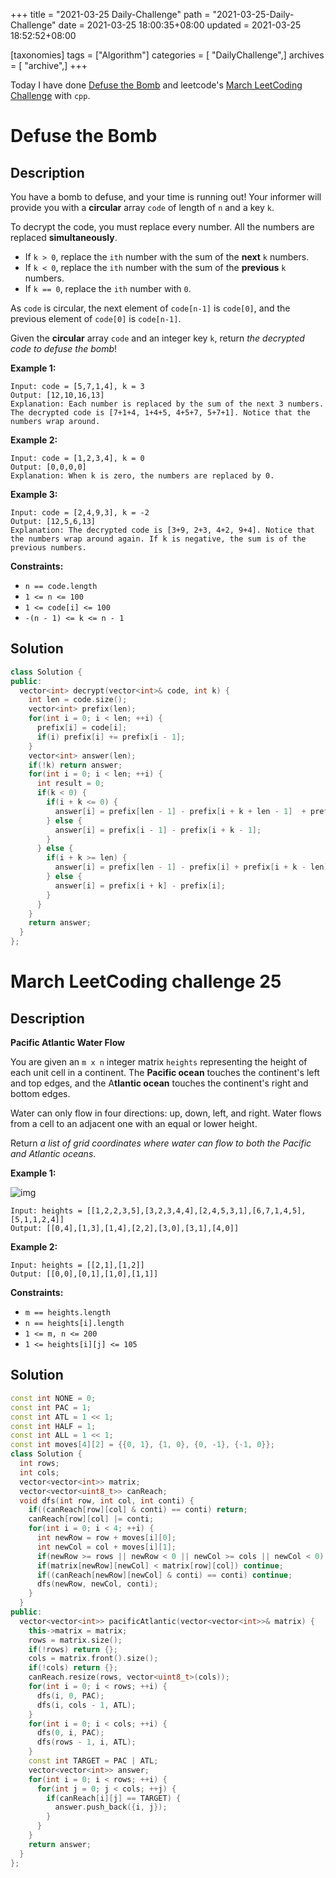 +++
title = "2021-03-25 Daily-Challenge"
path = "2021-03-25-Daily-Challenge"
date = 2021-03-25 18:00:35+08:00
updated = 2021-03-25 18:52:52+08:00

[taxonomies]
tags = ["Algorithm"]
categories = [ "DailyChallenge",]
archives = [ "archive",]
+++

Today I have done [Defuse the Bomb](https://leetcode.com/problems/defuse-the-bomb/) and leetcode's [March LeetCoding Challenge](https://leetcode.com/explore/challenge/card/march-leetcoding-challenge-2021/591/week-4-march-22nd-march-28th/3684/) with `cpp`.

<!-- more -->

# Defuse the Bomb

## Description

You have a bomb to defuse, and your time is running out! Your informer will provide you with a **circular** array `code` of length of `n` and a key `k`.

To decrypt the code, you must replace every number. All the numbers are replaced **simultaneously**.

- If `k > 0`, replace the `ith` number with the sum of the **next** `k` numbers.
- If `k < 0`, replace the `ith` number with the sum of the **previous** `k` numbers.
- If `k == 0`, replace the `ith` number with `0`.

As `code` is circular, the next element of `code[n-1]` is `code[0]`, and the previous element of `code[0]` is `code[n-1]`.

Given the **circular** array `code` and an integer key `k`, return *the decrypted code to defuse the bomb*!

 

**Example 1:**

```
Input: code = [5,7,1,4], k = 3
Output: [12,10,16,13]
Explanation: Each number is replaced by the sum of the next 3 numbers. The decrypted code is [7+1+4, 1+4+5, 4+5+7, 5+7+1]. Notice that the numbers wrap around.
```

**Example 2:**

```
Input: code = [1,2,3,4], k = 0
Output: [0,0,0,0]
Explanation: When k is zero, the numbers are replaced by 0. 
```

**Example 3:**

```
Input: code = [2,4,9,3], k = -2
Output: [12,5,6,13]
Explanation: The decrypted code is [3+9, 2+3, 4+2, 9+4]. Notice that the numbers wrap around again. If k is negative, the sum is of the previous numbers.
```

 

**Constraints:**

- `n == code.length`
- `1 <= n <= 100`
- `1 <= code[i] <= 100`
- `-(n - 1) <= k <= n - 1`

## Solution

``` cpp
class Solution {
public:
  vector<int> decrypt(vector<int>& code, int k) {
    int len = code.size();
    vector<int> prefix(len);
    for(int i = 0; i < len; ++i) {
      prefix[i] = code[i];
      if(i) prefix[i] += prefix[i - 1];
    }
    vector<int> answer(len);
    if(!k) return answer;
    for(int i = 0; i < len; ++i) {
      int result = 0;
      if(k < 0) {
        if(i + k <= 0) {
          answer[i] = prefix[len - 1] - prefix[i + k + len - 1]  + prefix[i] - code[i];
        } else {
          answer[i] = prefix[i - 1] - prefix[i + k - 1];
        }
      } else {
        if(i + k >= len) {
          answer[i] = prefix[len - 1] - prefix[i] + prefix[i + k - len];
        } else {
          answer[i] = prefix[i + k] - prefix[i];
        }
      }
    }
    return answer;
  }
};
```

# March LeetCoding challenge 25

## Description

**Pacific Atlantic Water Flow**

You are given an `m x n` integer matrix `heights` representing the height of each unit cell in a continent. The **Pacific ocean** touches the continent's left and top edges, and the A**tlantic ocean** touches the continent's right and bottom edges.

Water can only flow in four directions: up, down, left, and right. Water flows from a cell to an adjacent one with an equal or lower height.

Return *a list of grid coordinates where water can flow to both the Pacific and Atlantic oceans*.

 

**Example 1:**

![img](https://assets.leetcode.com/uploads/2021/03/26/ocean-grid.jpg)

```
Input: heights = [[1,2,2,3,5],[3,2,3,4,4],[2,4,5,3,1],[6,7,1,4,5],[5,1,1,2,4]]
Output: [[0,4],[1,3],[1,4],[2,2],[3,0],[3,1],[4,0]]
```

**Example 2:**

```
Input: heights = [[2,1],[1,2]]
Output: [[0,0],[0,1],[1,0],[1,1]]
```

 

**Constraints:**

- `m == heights.length`
- `n == heights[i].length`
- `1 <= m, n <= 200`
- `1 <= heights[i][j] <= 105`

## Solution

``` cpp
const int NONE = 0;
const int PAC = 1;
const int ATL = 1 << 1;
const int HALF = 1;
const int ALL = 1 << 1;
const int moves[4][2] = {{0, 1}, {1, 0}, {0, -1}, {-1, 0}};
class Solution {
  int rows;
  int cols;
  vector<vector<int>> matrix;
  vector<vector<uint8_t>> canReach;
  void dfs(int row, int col, int conti) {
    if((canReach[row][col] & conti) == conti) return;
    canReach[row][col] |= conti;
    for(int i = 0; i < 4; ++i) {
      int newRow = row + moves[i][0];
      int newCol = col + moves[i][1];
      if(newRow >= rows || newRow < 0 || newCol >= cols || newCol < 0) continue;
      if(matrix[newRow][newCol] < matrix[row][col]) continue;
      if((canReach[newRow][newCol] & conti) == conti) continue;
      dfs(newRow, newCol, conti);
    }
  }
public:
  vector<vector<int>> pacificAtlantic(vector<vector<int>>& matrix) {
    this->matrix = matrix;
    rows = matrix.size();
    if(!rows) return {};
    cols = matrix.front().size();
    if(!cols) return {};
    canReach.resize(rows, vector<uint8_t>(cols));
    for(int i = 0; i < rows; ++i) {
      dfs(i, 0, PAC);
      dfs(i, cols - 1, ATL);
    }
    for(int i = 0; i < cols; ++i) {
      dfs(0, i, PAC);
      dfs(rows - 1, i, ATL);
    }
    const int TARGET = PAC | ATL;
    vector<vector<int>> answer;
    for(int i = 0; i < rows; ++i) {
      for(int j = 0; j < cols; ++j) {
        if(canReach[i][j] == TARGET) {
          answer.push_back({i, j});
        }
      }
    }
    return answer;
  }
};
```
